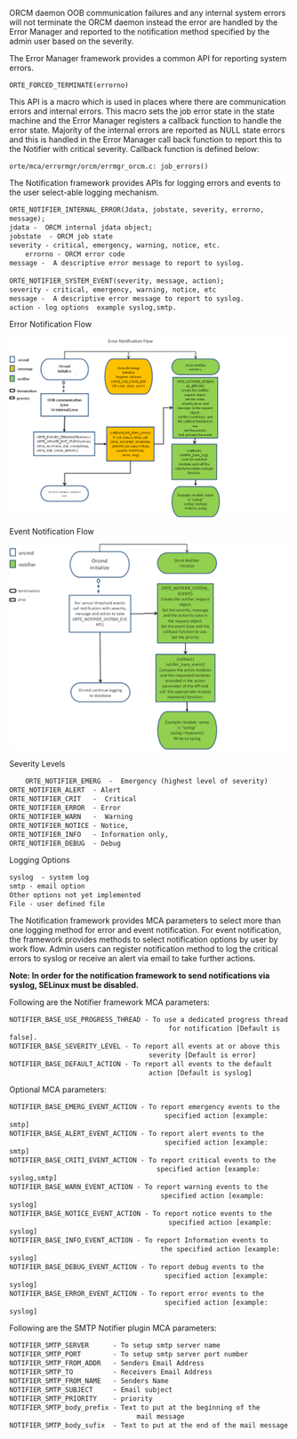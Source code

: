ORCM daemon OOB communication failures and any internal system errors will not terminate the ORCM daemon instead the error are handled by the Error Manager and reported to the notification method specified by the admin user based on the severity.

The Error Manager framework provides a common API for reporting system errors.

	ORTE_FORCED_TERMINATE(errorno)

This API is a macro which is used in places where there are communication errors and internal errors. This macro sets the job error state in the state machine and the Error Manager registers a callback function to handle the error state.
Majority of the internal errors are reported as NULL state errors and this is handled in the Error Manager call back function to report this to the Notifier with critical severity.
Callback function is defined below:

	orte/mca/errormgr/orcm/errmgr_orcm.c: job_errors()

The Notification framework provides APIs for logging errors and events to the user select-able logging mechanism.

	ORTE_NOTIFIER_INTERNAL_ERROR(Jdata, jobstate, severity, errorno, message);
	jdata -  ORCM internal jdata object;
	jobstate  - ORCM job state
	severity - critical, emergency, warning, notice, etc.
        errorno - ORCM error code
	message -  A descriptive error message to report to syslog.

	ORTE_NOTIFIER_SYSTEM_EVENT(severity, message, action);
	severity - critical, emergency, warning, notice, etc
	message -  A descriptive error message to report to syslog.
	action - log options  example syslog,smtp.

Error Notification Flow

![Error Notification Flow](1-ORCM/Error_Notification_Flow.png)


Event Notification Flow

![Event Notification Flow](1-ORCM/Event_Notification_Flow.png)

Severity Levels

        ORTE_NOTIFIER_EMERG  -  Emergency (highest level of severity)
 	ORTE_NOTIFIER_ALERT  - Alert
 	ORTE_NOTIFIER_CRIT   -  Critical
 	ORTE_NOTIFIER_ERROR  - Error
 	ORTE_NOTIFIER_WARN   -  Warning
 	ORTE_NOTIFIER_NOTICE - Notice,
 	ORTE_NOTIFIER_INFO   - Information only,
	ORTE_NOTIFIER_DEBUG  - Debug

Logging Options

	syslog  - system log
	smtp - email option
	Other options not yet implemented
	File - user defined file

The Notification framework provides MCA parameters to select more than one logging method for error and event notification.
For event notification, the framework provides methods to select notification options by user by work flow.
Admin users can register notification method to log the critical errors to syslog or receive an alert via email to take further actions.

**Note: In order for the notification framework to send notifications via syslog, SELinux must be disabled.**

Following are the Notifier framework MCA parameters:

	NOTIFIER_BASE_USE_PROGRESS_THREAD - To use a dedicated progress thread
                                            for notification [Default is false].
	NOTIFIER_BASE_SEVERITY_LEVEL - To report all events at or above this
                                       severity [Default is error]
	NOTIFIER_BASE_DEFAULT_ACTION - To report all events to the default
                                       action [Default is syslog]

Optional MCA parameters:

	NOTIFIER_BASE_EMERG_EVENT_ACTION - To report emergency events to the
                                           specified action [example: smtp]
	NOTIFIER_BASE_ALERT_EVENT_ACTION - To report alert events to the
                                           specified action [example: smtp]
	NOTIFIER_BASE_CRITI_EVENT_ACTION - To report critical events to the
                                         specified action [example: syslog,smtp]
	NOTIFIER_BASE_WARN_EVENT_ACTION - To report warning events to the
                                          specified action [example: syslog]
	NOTIFIER_BASE_NOTICE_EVENT_ACTION - To report notice events to the
                                            specified action [example: syslog]
	NOTIFIER_BASE_INFO_EVENT_ACTION - To report Information events to
                                          the specified action [example: syslog]
	NOTIFIER_BASE_DEBUG_EVENT_ACTION - To report debug events to the
                                           specified action [example: syslog]
	NOTIFIER_BASE_ERROR_EVENT_ACTION - To report error events to the
                                           specified action [example: syslog]

Following are the SMTP Notifier plugin MCA parameters:

	NOTIFIER_SMTP_SERVER      - To setup smtp server name
	NOTIFIER_SMTP_PORT        - To setup smtp server port number
	NOTIFIER_SMTP_FROM_ADDR   - Senders Email Address
	NOTIFIER_SMTP_TO          - Receivers Email Address
	NOTIFIER_SMTP_FROM_NAME   - Senders Name
	NOTIFIER_SMTP_SUBJECT     - Email subject
	NOTIFIER_SMTP_PRIORITY    - priority
	NOTIFIER_SMTP_body_prefix - Text to put at the beginning of the
                                    mail message
	NOTIFIER_SMTP_body_sufix  - Text to put at the end of the mail message
